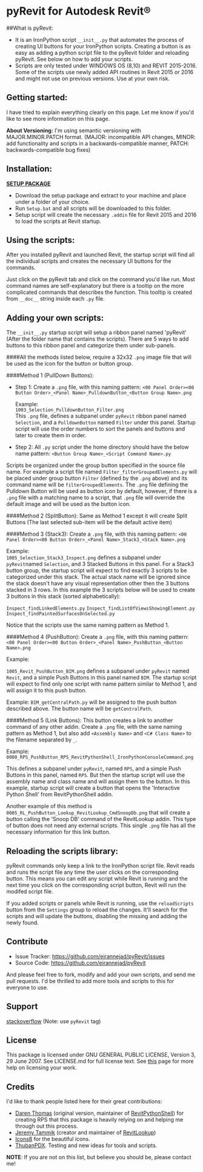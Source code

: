 # pyRevit for Autodesk Revit®

##What is pyRevit:

- It is an IronPython script `__init__.py` that automates the process of creating UI buttons for your IronPython scripts. Creating a button is as easy as adding a python script file to the pyRevit folder and reloading pyRevit. See below on how to add your scripts.
- Scripts are only tested under WINDOWS OS (8,10) and REVIT 2015-2016. Some of the scripts use newly added API routines in Revit 2015 or 2016 and might not use on previous versions. Use at your own risk.

## Getting started:
I have tried to explain everything clearly on this page. Let me know if you'd like to see more information on this page.

**About Versioning:** I'm using semantic versioning with MAJOR.MINOR.PATCH format. (MAJOR: incompatible API changes, MINOR: add functionality and scripts in a backwards-compatible manner, PATCH: backwards-compatible bug fixes)

## Installation:
[**SETUP PACKAGE**](https://github.com/eirannejad/pyRevit/releases/download/Setup/pyRevitPackage.zip)

- Download the setup package and extract to your machine and place under a folder of your choice.
- Run `Setup.bat` and all scripts will be downloaded to this folder.
- Setup script will create the necessary `.addin` file for Revit 2015 and 2016 to load the scripts at Revit startup.

## Using the scripts:
After you installed pyRevit and launched Revit, the startup script will find all the individual scripts and creates the necessary UI buttons for the commands.

Just click on the pyRevit tab and click on the command you'd like run. Most command names are self-explanatory but there is a tooltip on the more complicated commands that describes the function. This tooltip is created from `__doc__` string inside each `.py` file.

## Adding your own scripts:

The `__init__.py` startup script will setup a ribbon panel named 'pyRevit' (After the folder name that contains the scripts). There are 5 ways to add buttons to this ribbon panel and categorize them under sub-panels.

####All the methods listed below, require a 32x32 `.png` image file that will be used as the icon for the button or button group.

####Method 1 (PullDown Buttons):

- Step 1: Create a `.png` file, with this naming pattern:
`<00 Panel Order><00 Button Order>_<Panel Name>_PulldownButton_<Button Group Name>.png`
  
  Example:  
  `1003_Selection_PulldownButton_Filter.png`  
  This `.png` file, defines a subpanel under `pyRevit` ribbon panel named `Selection`, and a `PulldownButton` named `Filter` under this panel. Startup script will use the order numbers to sort the panels and buttons and later to create them in order.

- Step 2: All `.py` script under the home directory should have the below name pattern:
`<Button Group Name>_<Script Command Name>.py`

Scripts be organized under the group button specified in the source file name. For example a script file named `Filter_filterGroupedElements.py` will be placed under group button `Filter` (defined by the `.png` above) and its command name will be `filterGroupedElements`. The `.png` file defining the Pulldown Button will be used as button icon by default, however, if there is a `.png` file with a matching name to a script, that `.png` file will override the default image and will be used as the button icon.

####Method 2 (SplitButton):
Same as Method 1 except it will create Split Buttons (The last selected sub-item will be the default active item)

####Method 3 (Stack3):
Create a `.png` file, with this naming pattern:
`<00 Panel Order><00 Button Order>_<Panel Name>_Stack3_<Stack Name>.png`

Example:  
`1005_Selection_Stack3_Inspect.png` defines a subpanel under `pyRevit`named `Selection`, and 3 Stacked Buttons in this panel. For a Stack3 button group, the startup script will expect to find exactly 3 scripts to be categorized under this stack. The actual stack name will be ignored since the stack doesn't have any visual representation other then the 3 buttons stacked in 3 rows.
In this example the 3 scripts below will be used to create 3 buttons in this stack (sorted alphabetically):

`Inspect_findLinkedElements.py`
`Inspect_findListOfViewsShowingElement.py`
`Inspect_findPaintedSurfacesOnSelected.py`

Notice that the scripts use the same naming pattern as Method 1.  

####Method 4 (PushButton):
Create a `.png` file, with this naming pattern:
`<00 Panel Order><00 Button Order>_<Panel Name>_PushButton_<Button Name>.png`

Example:

`1005_Revit_PushButton_BIM.png` defines a subpanel under `pyRevit` named `Revit`, and a simple Push Buttons in this panel named `BIM`. The startup script will expect to find only one script with name pattern similar to Method 1, and will assign it to this push button.

Example:
`BIM_getCentralPath.py` will be assigned to the push button described above. The button name will be `getCentralPath`.


####Method 5 (Link Buttons):
This button creates a link to another command of any other addin. Create a `.png` file, with the same naming pattern as Method 1, but also add `<Assembly Name>` and `<C# Class Name>` to the filename separated by `_`.

Example:  
`0000_RPS_PushButton_RPS_RevitPythonShell_IronPythonConsoleCommand.png`

This defines a subpanel under `pyRevit`, named `RPS`, and a simple Push Buttons in this panel, named `RPS`. But then the startup script will use the assembly name and class name and will assign them to the button. In this example, startup script will create a button that opens the 'Interactive Python Shell' from RevitPythonShell addin.

Another example of this method is `0005_RL_PushButton_Lookup_RevitLookup_CmdSnoopDb.png` that will create a button calling the 'Snoop DB' command of the RevitLookup addin. This type of button does not need any external scripts. This single `.png` file has all the necessary information for this link button.

## Reloading the scripts library:
pyRevit commands only keep a link to the IronPython script file. Revit reads and runs the script file any time the user clicks on the corresponding button. This means you can edit any script while Revit is running and the next time you click on the corresponding script button, Revit will run the modifed script file.

If you added scripts or panels while Revit is running, use the `reloadScripts` button from the `Settings` group to reload the changes. It'll search for the scripts and will update the buttons, disabling the missing and adding the newly found.

## Contribute

- Issue Tracker: https://github.com/eirannejad/pyRevit/issues
- Source Code: https://github.com/eirannejad/pyRevit

And please feel free to fork, modify and add your own scripts, and send me pull requests. I'd be thrilled to add more tools and scripts to this for everyone to use.

## Support

[stackoverflow](http://stackoverflow.com) (Note: use `pyRevit` tag)

## License

This package is licensed under  GNU GENERAL PUBLIC LICENSE, Version 3, 29 June 2007.
See LICENSE.md for full license text.
See [this](http://choosealicense.com/) page for more help on licensing your work.

## Credits

I'd like to thank people listed here for their great contributions:
  * [Daren Thomas](https://github.com/daren-thomas) (original version, maintainer of [RevitPythonShell](https://github.com/architecture-building-systems/revitpythonshell)) for creating RPS that this package is heavily relying on and helping me through out this process.
  * [Jeremy Tammik](https://github.com/jeremytammik) (creator and maintainer of [RevitLookup](https://github.com/jeremytammik/RevitLookup))
  * [Icons8](https://icons8.com/) for the beautiful icons.
  * [ThubanPDX](https://github.com/ThubanPDX). Testing and new ideas for tools and scripts.

**NOTE**: If you are not on this list, but believe you should be, please contact me!
